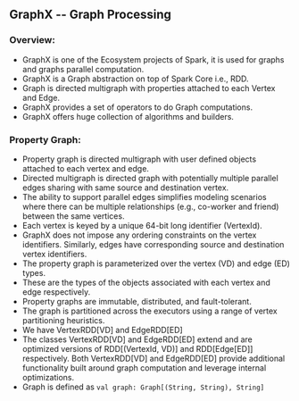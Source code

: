 ## GraphX -- Graph Processing

### Overview:
* GraphX is one of the Ecosystem projects of Spark, it is used for graphs and graphs parallel computation.
* GraphX is a Graph abstraction on top of Spark Core i.e., RDD.
* Graph is directed multigraph with properties attached to each Vertex and Edge.
* GraphX provides a set of operators to do Graph computations.
* GraphX offers huge collection of algorithms and builders.

### Property Graph:
* Property graph is directed multigraph with user defined objects attached to each vertex and edge.
* Directed multigraph is directed graph with potentially multiple parallel edges sharing with same source and destination vertex.
* The ability to support parallel edges simplifies modeling scenarios where there can be multiple relationships (e.g., co-worker and friend) between the same vertices.
* Each vertex is keyed by a unique 64-bit long identifier (VertexId).
* GraphX does not impose any ordering constraints on the vertex identifiers. Similarly, edges have corresponding source and destination vertex identifiers.
* The property graph is parameterized over the vertex (VD) and edge (ED) types.
* These are the types of the objects associated with each vertex and edge respectively.
* Property graphs are immutable, distributed, and fault-tolerant.
* The graph is partitioned across the executors using a range of vertex partitioning heuristics.
* We have VertexRDD[VD] and EdgeRDD[ED]
* The classes VertexRDD[VD] and EdgeRDD[ED] extend and are optimized versions of RDD[(VertexId, VD)] and RDD[Edge[ED]] respectively. Both VertexRDD[VD] and EdgeRDD[ED] provide additional functionality built around graph computation and leverage internal optimizations.
* Graph is defined as ```val graph: Graph[(String, String), String]```
